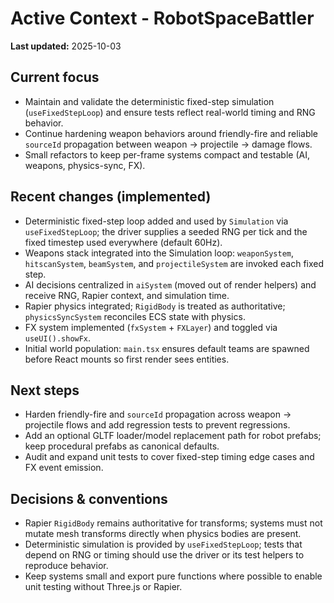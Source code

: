 # Active Context - RobotSpaceBattler

**Last updated:** 2025-10-03

## Current focus

- Maintain and validate the deterministic fixed-step simulation (`useFixedStepLoop`) and ensure tests reflect real-world timing and RNG behavior.
- Continue hardening weapon behaviors around friendly-fire and reliable `sourceId` propagation between weapon → projectile → damage flows.
- Small refactors to keep per-frame systems compact and testable (AI, weapons, physics-sync, FX).

## Recent changes (implemented)

- Deterministic fixed-step loop added and used by `Simulation` via `useFixedStepLoop`; the driver supplies a seeded RNG per tick and the fixed timestep used everywhere (default 60Hz).
- Weapons stack integrated into the Simulation loop: `weaponSystem`, `hitscanSystem`, `beamSystem`, and `projectileSystem` are invoked each fixed step.
- AI decisions centralized in `aiSystem` (moved out of render helpers) and receive RNG, Rapier context, and simulation time.
- Rapier physics integrated; `RigidBody` is treated as authoritative; `physicsSyncSystem` reconciles ECS state with physics.
- FX system implemented (`fxSystem` + `FXLayer`) and toggled via `useUI().showFx`.
- Initial world population: `main.tsx` ensures default teams are spawned before React mounts so first render sees entities.

## Next steps

- Harden friendly-fire and `sourceId` propagation across weapon → projectile flows and add regression tests to prevent regressions.
- Add an optional GLTF loader/model replacement path for robot prefabs; keep procedural prefabs as canonical defaults.
- Audit and expand unit tests to cover fixed-step timing edge cases and FX event emission.

## Decisions & conventions

- Rapier `RigidBody` remains authoritative for transforms; systems must not mutate mesh transforms directly when physics bodies are present.
- Deterministic simulation is provided by `useFixedStepLoop`; tests that depend on RNG or timing should use the driver or its test helpers to reproduce behavior.
- Keep systems small and export pure functions where possible to enable unit testing without Three.js or Rapier.
